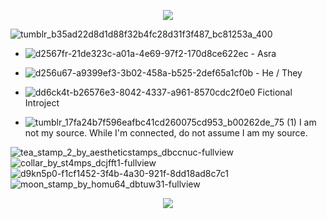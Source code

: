 <p align="center">
  <img src= "https://cdn.discordapp.com/attachments/1171875531004837998/1182385354909683732/276055043-bb301bd9-3cb1-469c-b288-a56ca7ecfece.png?ex=6584812c&is=65720c2c&hm=3e202af44ce439ffe68cbc1e901162accfa090d421f90efa75f17d9f4de79058&"
</p>

![tumblr_b35ad22d8d1d88f32b4fc28d31f3f487_bc81253a_400](https://github.com/BLOOD-PACT/BLOOD-PACT/assets/148043047/bb301bd9-3cb1-469c-b288-a56ca7ecfece)
  
- ![d2567fr-21de323c-a01a-4e69-97f2-170d8ce622ec](https://github.com/BLOOD-PACT/BLOOD-PACT/assets/148043047/14d00611-8191-474b-9708-0636f6384d11) - Asra

- ![d256u67-a9399ef3-3b02-458a-b525-2def65a1cf0b](https://github.com/BLOOD-PACT/BLOOD-PACT/assets/148043047/01231b96-93df-43c2-8177-be3010d6ea32) - He / They

- ![dd6ck4t-b26576e3-8042-4337-a961-8570cdc2f0e0](https://github.com/BLOOD-PACT/BLOOD-PACT/assets/148043047/3cd266d4-67f7-482e-b4fc-952113b1af30) Fictional Introject

- ![tumblr_17fa24b7f596eafbc41cd260075cd953_b00262de_75 (1)](https://github.com/BLOOD-PACT/BLOOD-PACT/assets/148043047/b67e800f-02dc-4fbb-8283-1ecb10d08e84) I am not my source. While I'm connected, do not assume I am my source.

![tea_stamp_2_by_aestheticstamps_dbccnuc-fullview](https://github.com/BLOOD-PACT/BLOOD-PACT/assets/148043047/397f54ea-a11a-4765-8e2d-5d61619e6e38)![collar_by_st4mps_dcjfft1-fullview](https://github.com/BLOOD-PACT/BLOOD-PACT/assets/148043047/fa7d69cc-cc7a-4f7f-957b-9d24eccb46aa)![d9kn5p0-f1cf1452-3f4b-4a30-921f-8dd18ad8c7c1](https://github.com/BLOOD-PACT/BLOOD-PACT/assets/148043047/3f03288f-79b8-4216-a7ef-bb97bd42b4da)![moon_stamp_by_homu64_dbtuw31-fullview](https://github.com/BLOOD-PACT/BLOOD-PACT/assets/148043047/7d5d3f96-97fb-4339-b627-b5f01927a9c8)

<p align="center">
  <img src= "https://cdn.discordapp.com/attachments/1171875531004837998/1182385354909683732/276055043-bb301bd9-3cb1-469c-b288-a56ca7ecfece.png?ex=6584812c&is=65720c2c&hm=3e202af44ce439ffe68cbc1e901162accfa090d421f90efa75f17d9f4de79058&"
</p>
